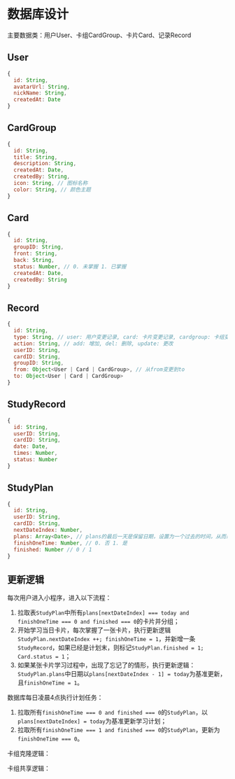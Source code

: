 # 数据库设计
主要数据类：用户User、卡组CardGroup、卡片Card、记录Record

## User
```js
{
  id: String,
  avatarUrl: String,
  nickName: String,
  createdAt: Date
}
```

## CardGroup
```js
{
  id: String,
  title: String,
  description: String,
  createdAt: Date,
  createdBy: String,
  icon: String, // 图标名称
  color: String, // 颜色主题
}
```

## Card
```js
{
  id: String,
  groupID: String,
  front: String,
  back: String,
  status: Number, // 0. 未掌握 1. 已掌握
  createdAt: Date,
  createdBy: String
}
```

## Record
```js
{
  id: String,
  type: String, // user: 用户变更记录, card: 卡片变更记录, cardgroup: 卡组变更记录
  action: String, // add: 增加, del: 删除, update: 更改
  userID: String,
  cardID: String,
  groupID: String,
  from: Object<User | Card | CardGroup>, // 从from变更到to
  to: Object<User | Card | CardGroup>
}
```

## StudyRecord
```js
{
  id: String,
  userID: String,
  cardID: String,
  date: Date,
  times: Number,
  status: Number
}
```

## StudyPlan
```js
{
  id: String,
  userID: String,
  cardID: String,
  nextDateIndex: Number,
  plans: Array<Date>, // plans的最后一天是保留日期，设置为一个过去的时间，从而永远不会触发此plan
  finishOneTime: Number, // 0. 否 1. 是
  finished: Number // 0 / 1
}
```

## 更新逻辑
每次用户进入小程序，进入以下流程：
1. 拉取表`StudyPlan`中所有`plans[nextDateIndex] === today and finishOneTime === 0 and finished === 0`的卡片并分组；
2. 开始学习当日卡片，每次掌握了一张卡片，执行更新逻辑`StudyPlan.nextDateIndex ++; finishOneTime = 1`，并新增一条`StudyRecord`，如果已经是计划末，则标记`StudyPlan.finished = 1; Card.status = 1`；
3. 如果某张卡片学习过程中，出现了忘记了的情形，执行更新逻辑：`StudyPlan.plans`中日期以`plans[nextDateIndex - 1] = today`为基准更新，且`finishOneTime = 1`。

数据库每日凌晨4点执行计划任务：
1. 拉取所有`finishOneTime === 0 and finished === 0`的`StudyPlan`，以`plans[nextDateIndex] = today`为基准更新学习计划；
2. 拉取所有`finishOneTime === 1 and finished === 0`的`StudyPlan`，更新为`finishOneTime === 0`。

卡组克隆逻辑：


卡组共享逻辑：


